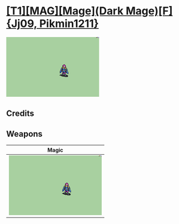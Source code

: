 # [\[T1\]\[MAG\]\[Mage\]\(Dark Mage\)\[F\]{Jj09, Pikmin1211}](../%5BT1%5D%5BMAG%5D%5BMage%5D(Dark%20Mage)%5BF%5D%7BJj09,%20Pikmin1211%7D)

<img src="./6.%20Magic/Magic_000.png" alt="[T1][MAG][Mage](Dark Mage)[F]{Jj09, Pikmin1211} standing" />

## Credits



## Weapons


|Magic |
|  :---: |
| <img alt="Magic animation" src="./6.%20Magic/Magic.gif" /> |

